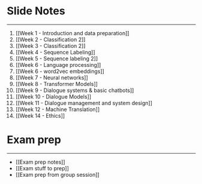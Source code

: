 
# Slide Notes
---

1. [[Week 1 - Introduction and data preparation]]
2. [[Week 2 - Classification 2]]
3. [[Week 3 - Classification 2]]
4. [[Week 4 - Sequence Labeling]]
5. [[Week 5 - Sequence labeling 2]]
6. [[Week 6 - Language processing]]
7. [[Week 6 - word2vec embeddings]]
8. [[Week 7 - Neural networks]]
9. [[Week 8 - Transformer Models]]
10. [[Week 9 - Dialogue systems & basic chatbots]]
11. [[Week 10 - Dialogue Models]]
12. [[Week 11 - Dialogue management and system design]]
13. [[Week 12 - Machine Translation]]
14. [[Week 14 - Ethics]]

# Exam prep
---

* [[Exam prep notes]]
* [[Exam stuff to prep]]
* [[Exam prep from group session]]